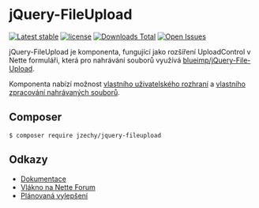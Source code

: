 # jQuery-FileUpload

[![Latest stable](https://img.shields.io/packagist/v/jzechy/jquery-fileupload.svg?style=flat-square)](https://packagist.org/packages/jzechy/jquery-fileupload)
[![license](https://img.shields.io/github/license/jzechy/jquery-fileupload.svg?maxAge=2592000&style=flat-square)](https://github.com/JZechy/jQuery-FileUpload/blob/master/LICENSE)
[![Downloads Total](https://img.shields.io/packagist/dt/jzechy/jquery-fileupload.svg?style=flat-square)](https://packagist.org/packages/jzechy/jquery-fileupload)
[![Open Issues](https://img.shields.io/github/issues/jzechy/jquery-fileupload.svg?style=flat-square)](https://github.com/JZechy/jquery-fileupload/issues)

jQuery-FileUpload je komponenta, fungující jako rozšíření UploadControl v Nette formuláři, která pro nahrávání souborů využívá [blueimp/jQuery-File-Upload](https://github.com/blueimp/jQuery-File-Upload).

Komponenta nabízí možnost [vlastního uživatelského rozhraní](https://github.com/JZechy/jQuery-FileUpload/wiki/Rendering) a [vlastního zpracování nahrávaných souborů](https://github.com/JZechy/jQuery-FileUpload/wiki/Upload-model).

## Composer
```
$ composer require jzechy/jquery-fileupload
```

## Odkazy
* [Dokumentace](https://github.com/JZechy/jQuery-FileUpload/wiki)
* [Vlákno na Nette Forum](https://forum.nette.org/cs/27287-jquery-fileupload-snadny-upload-souboru)
* [Plánovaná vylepšení](https://github.com/JZechy/jQuery-FileUpload/wiki/Pl%C3%A1novan%C3%A1-vylep%C5%A1en%C3%AD)
